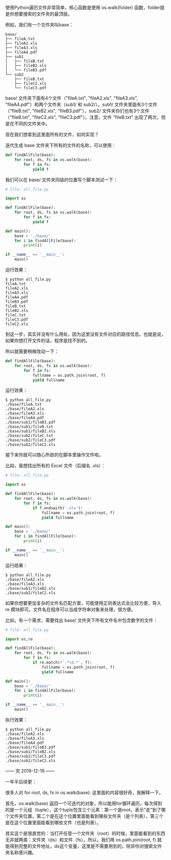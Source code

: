 使用Python遍历文件非常简单，核心函数是使用 os.walk(folder) 函数，folder就是你想要搜索的文件夹的最顶层。

例如，我们有一个文件夹叫base：

```text
base/
├── fileA.txt
├── fileA2.xls
├── fileA3.xls
├── fileA4.pdf
├── sub1
│   ├── fileB.txt
│   ├── fileB2.xls
│   └── fileB3.pdf
└── sub2
    ├── fileB.txt
    ├── fileC2.xls
    └── fileC3.pdf
```

base/ 文件夹下面有4个文件（"fileA.txt", "fileA2.xls", "fileA3.xls", "fileA4.pdf"）和两个文件夹（sub1/ 和 sub2/）。sub1/ 文件夹里面有3个文件（"fileB.txt", "fileB2.xls", "fileB3.pdf"），sub2/ 文件夹你们也有3个文件（"fileB.txt", "fileC2.xls", "fileC3.pdf"）。注意，文件 "fileB.txt" 出现了两次，但是在不同的文件夹中。

现在我们想拿到这里面所有的文件，如何实现？

迭代生成 base 文件夹下所有的文件的名称，可以使用：

```python
def findAllFile(base):
    for root, ds, fs in os.walk(base):
        for f in fs:
            yield f
```

我们可以在 base/ 文件夹同级的位置写个脚本测试一下：

```python
# file: all_file.py

import os

def findAllFile(base):
    for root, ds, fs in os.walk(base):
        for f in fs:
            yield f

def main():
    base = './base/'
    for i in findAllFile(base):
        print(i)

if __name__ == '__main__':
    main()
```

运行效果：

```text
$ python all_file.py
fileA.txt
fileA2.xls
fileA3.xls
fileA4.pdf
fileB3.pdf
fileB.txt
fileB2.xls
fileC.txt
fileC3.pdf
fileC2.xls
```

到这一步，其实并没有什么用处，因为这里没有文件对应的路径信息。也就是说，如果你想打开文件的话，程序是找不到的。

所以就需要稍微改动一下：

```python
def findAllFile(base):
    for root, ds, fs in os.walk(base):
        for f in fs:
            fullname = os.path.join(root, f)
            yield fullname
```

运行效果：

```text
$ python all_file.py
./base/fileA.txt
./base/fileA2.xls
./base/fileA3.xls
./base/fileA4.pdf
./base/sub1/fileB3.pdf
./base/sub1/fileB.txt
./base/sub1/fileB2.xls
./base/sub2/fileC.txt
./base/sub2/fileC3.pdf
./base/sub2/fileC2.xls
```

接下来你就可以随心所欲的在脚本里操作文件啦。

比如，我想找出所有的 Excel 文件（后缀名 .xls）：

```python
# file: all_file.py

import os

def findAllFile(base):
    for root, ds, fs in os.walk(base):
        for f in fs:
            if f.endswith('.xls'):
                fullname = os.path.join(root, f)
                yield fullname

def main():
    base = './base/'
    for i in findAllFile(base):
        print(i)

if __name__ == '__main__':
    main()
```

运行结果：

```text
$ python all_file.py
./base/fileA2.xls
./base/fileA3.xls
./base/sub1/fileB2.xls
./base/sub2/fileC2.xls
```

如果你想要更加复杂的文件名匹配方案，可能使用正则表达式会比较方便，导入 re 模块即可。文件名在程序可以当成字符串对象来处理，很方便。

比如，有一个需求，需要找出 base/ 文件夹下所有文件名中包含数字的文件：

```python
# file: all_file.py

import os,re

def findAllFile(base):
    for root, ds, fs in os.walk(base):
        for f in fs:
            if re.match(r'.*\d.*', f):
                fullname = os.path.join(root, f)
                yield fullname

def main():
    base = './base/'
    for i in findAllFile(base):
        print(i)

if __name__ == '__main__':
    main()
```

执行效果：

```text
$ python all_file.py
./base/fileA2.xls
./base/fileA3.xls
./base/fileA4.pdf
./base/sub1/fileB3.pdf
./base/sub1/fileB2.xls
./base/sub2/fileC3.pdf
./base/sub2/fileC2.xls
```

—— 完 2019-12-19 ——

一年半后续更：

很多人对 for root, ds, fs in os.walk(base): 这里面的内容很好奇，我解释一下。

首先，os.walk(base) 返回一个可迭代的对象，所以能用for循环遍历，每次得到的是一个元组（tuple），这个tuple包含三个元素：第一个是root，表示“走”到了哪个文件夹位置，第二个是在这个位置里面能看到哪些文件夹（是个列表），第三个是在这个位置里面能看到哪些文件（也是列表）。

其实这个是很直觉的：当打开任意一个文件夹（root）的时候，里面能看到的东西无非就两类：文件夹（ds）和文件（fs）。所以，我们用 os.path.join(root, f) 就能得到完整的文件地址，ds这个变量，这里是不需要用到的，除非你对搜索文件夹名称感兴趣。